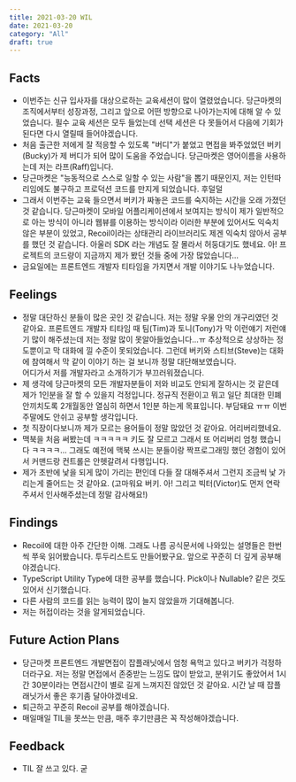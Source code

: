 ```yaml
---
title: 2021-03-20 WIL
date: 2021-03-20
category: "All"
draft: true
---
```


## Facts

- 이번주는 신규 입사자를 대상으로하는 교육세션이 많이 열렸었습니다. 당근마켓의 조직에서부터 성장과정, 그리고 앞으로 어떤 방향으로 나아가는지에 대해 알 수 있었습니다. 필수 교육 세션은 모두 들었는데 선택 세션은 다 못들어서 다음에 기회가 된다면 다시 열릴때 들어야겠습니다.
- 처음 출근한 저에게 잘 적응할 수 있도록 "버디"가 붙었고 면접을 봐주었었던 버키(Bucky)가 제 버디가 되어 많이 도움을 주었습니다. 당근마켓은 영어이름을 사용하는데 저는 라프(Raff)입니다.
- 당근마켓은 "능동적으로 스스로 일할 수 있는 사람"을 뽑기 때문인지, 저는 인턴따리임에도 불구하고 프로덕션 코드를 만지게 되었습니다. 후덜덜
- 그래서 이번주는 교육 들으면서 버키가 짜놓은 코드를 숙지하는 시간을 오래 가졌던 것 같습니다. 당근마켓이 모바일 어플리케이션에서 보여지는 방식이 제가 일반적으로 아는 방식이 아니라 웹뷰를 이용하는 방식이라 이러한 부분에 있어서도 익숙치 않은 부분이 있었고, Recoil이라는 상태관리 라이브러리도 제겐 익숙치 않아서 공부를 했던 것 같습니다. 아울러 SDK 라는 개념도 잘 몰라서 허둥대기도 했네요. 아! 프로젝트의 코드량이 지금까지 제가 봤던 것들 중에 가장 많았습니다...
- 금요일에는 프론트엔드 개발자 티타임을 가지면서 개발 이야기도 나누었습니다.

## Feelings

- 정말 대단하신 분들이 많은 곳인 것 같습니다. 저는 정말 우물 안의 개구리였던 것 같아요. 프론트엔드 개발자 티타임 때 팀(Tim)과 토니(Tony)가 막 이런얘기 저런얘기 많이 해주셨는데 저는 정말 많이 못알아들었습니다...ㅠ 추상적으로 상상하는 정도뿐이고 막 대화에 낄 수준이 못되었습니다. 그런데 버키와 스티브(Steve)는 대화에 참여해서 막 같이 이야기 하는 걸 보니까 정말 대단해보였습니다.  
어디가서 저를 개발자라고 소개하기가 부끄러워졌습니다.
- 제 생각에 당근마켓의 모든 개발자분들이 저와 비교도 안되게 잘하시는 것 같은데 제가 1인분을 잘 할 수 있을지 걱정입니다. 정규직 전환이고 뭐고 일단 최대한 민폐 안끼치도록 2개월동안 열심히 하면서 1인분 하는게 목표입니다. 부담돼요 ㅠㅠ 이번 주말에도 안쉬고 공부할 생각입니다.
- 첫 직장이다보니까 제가 모르는 용어들이 정말 많았던 것 같아요. 어리버리했네요.
- 맥북을 처음 써봤는데 ㅋㅋㅋㅋㅋ 키도 잘 모르고 그래서 또 어리버리 엄청 했습니다 ㅋㅋㅋㅋ... 그래도 예전에 맥북 쓰시는 분들이랑 짝프로그래밍 했던 경험이 있어서 커맨드랑 컨트롤은 안헷갈려서 다행입니다.
- 제가 초반에 낯을 되게 많이 가리는 편인데 다들 잘 대해주셔서 그런지 조금씩 낯 가리는게 줄어드는 것 같아요. (고마워요 버키. 아! 그리고 빅터(Victor)도 먼저 연락 주셔서 인사해주셨는데 정말 감사해요!)

## Findings

- Recoil에 대한 아주 간단한 이해. 그래도 나름 공식문서에 나와있는 설명들은 한번씩 쭈욱 읽어봤습니다. 투두리스트도 만들어봤구요. 앞으로 꾸준히 더 깊게 공부해야겠습니다.
- TypeScript Utility Type에 대한 공부를 했습니다. Pick이나 Nullable? 같은 것도 있어서 신기했습니다.
- 다른 사람의 코드를 읽는 능력이 많이 늘지 않았을까 기대해봅니다.
- 저는 허접이라는 것을 알게되었습니다.

## Future Action Plans

- 당근마켓 프론트엔드 개발면접이 잡플래닛에서 엄청 욕먹고 있다고 버키가 걱정하더라구요. 저는 정말 면접에서 존중받는 느낌도 많이 받았고, 분위기도 좋았어서 1시간 30분이라는 면접시간이 별로 길게 느껴지진 않았던 것 같아요. 시간 날 때 잡플래닛가서 좋은 후기좀 달아야겠네요.
- 퇴근하고 꾸준히 Recoil 공부를 해야겠습니다.
- 매일매일 TIL을 못쓰는 만큼, 매주 후기만큼은 꼭 작성해야겠습니다.

## Feedback

- TIL 잘 쓰고 있다. 굳
